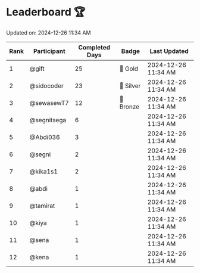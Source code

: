 # Leaderboard 🏆

Updated on: 2024-12-26 11:34 AM

| Rank | Participant       | Completed Days | Badge      | Last Updated         |
|------|-------------------|----------------|------------|----------------------|
| 1    | @gift             | 25             | 🏅 Gold     | 2024-12-26 11:34 AM |
| 2    | @sidocoder        | 23             | 🥈 Silver   | 2024-12-26 11:34 AM |
| 3    | @sewasewT7        | 12             | 🥉 Bronze   | 2024-12-26 11:34 AM |
| 4    | @segnitsega       | 6              |            | 2024-12-26 11:34 AM |
| 5    | @Abdi036          | 3              |            | 2024-12-26 11:34 AM |
| 6    | @segni            | 2              |            | 2024-12-26 11:34 AM |
| 7    | @kika1s1          | 2              |            | 2024-12-26 11:34 AM |
| 8    | @abdi             | 1              |            | 2024-12-26 11:34 AM |
| 9    | @tamirat          | 1              |            | 2024-12-26 11:34 AM |
| 10   | @kiya             | 1              |            | 2024-12-26 11:34 AM |
| 11   | @sena             | 1              |            | 2024-12-26 11:34 AM |
| 12   | @kena             | 1              |            | 2024-12-26 11:34 AM |
